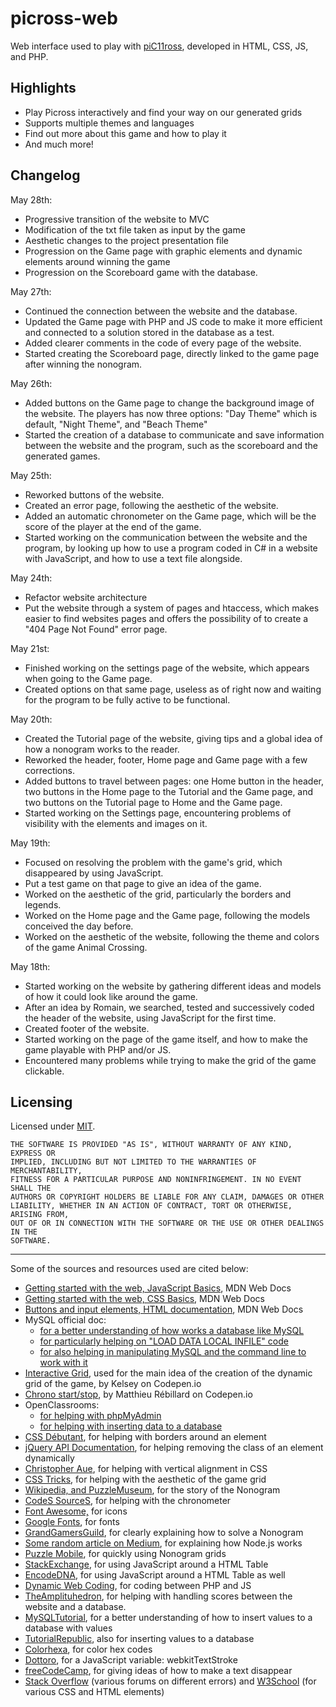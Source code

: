 # picross-web

Web interface used to play with [piC11ross](https://github.com/inspwastaken/piC11ross), developed in HTML, CSS, JS, and PHP.

## Highlights

 - Play Picross interactively and find your way on our generated grids
 - Supports multiple themes and languages
 - Find out more about this game and how to play it
 - And much more!

## Changelog

May 28th:
  - Progressive transition of the website to MVC
  - Modification of the txt file taken as input by the game
  - Aesthetic changes to the project presentation file
  - Progression on the Game page with graphic elements and dynamic elements around winning the game
  - Progression on the Scoreboard game with the database.

May 27th:
 - Continued the connection between the website and the database.
 - Updated the Game page with PHP and JS code to make it more efficient and connected to a solution stored in the database as a test.
 - Added clearer comments in the code of every page of the website.
 - Started creating the Scoreboard page, directly linked to the game page after winning the nonogram.

May 26th:
 - Added buttons on the Game page to change the background image of the website. The players has now three options: "Day Theme" which is default, "Night Theme", and "Beach Theme"
 - Started the creation of a database to communicate and save information between the website and the program, such as the scoreboard and the generated games.

May 25th:
 - Reworked buttons of the website.
 - Created an error page, following the aesthetic of the website.
 - Added an automatic chronometer on the Game page, which will be the score of the player at the end of the game.
 - Started working on the communication between the website and the program, by looking up how to use a program coded in C# in a website with JavaScript, and how to use a text file alongside.

May 24th:
 - Refactor website architecture
 - Put the website through a system of pages and htaccess, which makes easier to find websites pages and offers the possibility of to create a "404 Page Not Found" error page.

May 21st:
 - Finished working on the settings page of the website, which appears when going to the Game page.
 - Created options on that same page, useless as of right now and waiting for the program to be fully active to be functional.

May 20th:
 - Created the Tutorial page of the website, giving tips and a global idea of how a nonogram works to the reader.
 - Reworked the header, footer, Home page and Game page with a few corrections.
 - Added buttons to travel between pages: one Home button in the header, two buttons in the Home page to the Tutorial and the Game page, and two buttons on the Tutorial page to Home and the Game page.
 - Started working on the Settings page, encountering problems of visibility with the elements and images on it.

May 19th:
 - Focused on resolving the problem with the game's grid, which disappeared by using JavaScript.
 - Put a test game on that page to give an idea of the game.
 - Worked on the aesthetic of the grid, particularly the borders and legends.
 - Worked on the Home page and the Game page, following the models conceived the day before.
 - Worked on the aesthetic of the website, following the theme and colors of the game Animal Crossing.

May 18th:
 - Started working on the website by gathering different ideas and models of how it could look like around the game.
 - After an idea by Romain, we searched, tested and successively coded the header of the website, using JavaScript for the first time.
 - Created footer of the website.
 - Started working on the page of the game itself, and how to make the game playable with PHP and/or JS. 
 - Encountered many problems while trying to make the grid of the game clickable.

## Licensing

Licensed under [MIT](LICENSE).

```
THE SOFTWARE IS PROVIDED "AS IS", WITHOUT WARRANTY OF ANY KIND, EXPRESS OR
IMPLIED, INCLUDING BUT NOT LIMITED TO THE WARRANTIES OF MERCHANTABILITY,
FITNESS FOR A PARTICULAR PURPOSE AND NONINFRINGEMENT. IN NO EVENT SHALL THE
AUTHORS OR COPYRIGHT HOLDERS BE LIABLE FOR ANY CLAIM, DAMAGES OR OTHER
LIABILITY, WHETHER IN AN ACTION OF CONTRACT, TORT OR OTHERWISE, ARISING FROM,
OUT OF OR IN CONNECTION WITH THE SOFTWARE OR THE USE OR OTHER DEALINGS IN THE
SOFTWARE.
```

---

Some of the sources and resources used are cited below:

- [Getting started with the web, JavaScript Basics](https://developer.mozilla.org/fr/docs/Learn/Getting_started_with_the_web/JavaScript_basics), MDN Web Docs
- [Getting started with the web, CSS Basics](https://developer.mozilla.org/fr/docs/Learn/Getting_started_with_the_web/CSS_basics), MDN Web Docs
- [Buttons and input elements, HTML documentation](https://developer.mozilla.org/fr/docs/Web/HTML/Element/Button), MDN Web Docs
- MySQL official doc: 
  - [for a better understanding of how works a database like MySQL](https://dev.mysql.com/doc/mysql-getting-started/en)
  - [for particularly helping on "LOAD DATA LOCAL INFILE" code](https://dev.mysql.com/doc/refman/8.0/en/load-data.html)
  - [for also helping in manipulating MySQL and the command line to work with it](https://dev.mysql.com/doc/refman/8.0/en/server-system-variables.html#sysvar_local_infile)
- [Interactive Grid](https://codepen.io/kelseyhisek/pen/nupFh), used for the main idea of the creation of the dynamic grid of the game, by Kelsey on Codepen.io
- [Chrono start/stop](https://codepen.io/korell/pen/bVbBgg), by Matthieu Rébillard on Codepen.io
- OpenClassrooms:
  - [for helping with phpMyAdmin](https://openclassrooms.com/fr/courses/918836-concevez-votre-site-web-avec-php-et-mysql/913893-phpmyadmin)
  - [for helping with inserting data to a database](https://openclassrooms.com/fr/courses/1959476-administrez-vos-bases-de-donnees-avec-mysql/1960995-inserez-des-donnees)
- [CSS Débutant](http://css.mammouthland.net/border-css.php), for helping with borders around an element
- [jQuery API Documentation](https://api.jquery.com/removeclass), for helping removing the class of an element dynamically
- [Christopher Aue](https://christopheraue.net/design/vertical-align), for helping with vertical alignment in CSS
- [CSS Tricks](https://css-tricks.com/rotated-table-column-headers), for helping with the aesthetic of the game grid
- [Wikipedia, and PuzzleMuseum](https://www.puzzlemuseum.com/griddler/gridhist.htm),  for the story of the Nonogram
- [CodeS SourceS](https://codes-sources.commentcamarche.net/source/23092-chronometre-dynamique), for helping with the chronometer
- [Font Awesome,](https://fontawesome.com) for icons
- [Google Fonts](https://fonts.google.com/specimen/Sanchez?preview.text=Animal%20Crossing&preview.text_type=custom&query=sanchez), for fonts
- [GrandGamersGuild](https://grandgamersguild.com/how-to-solve-picross-puzzle), for clearly explaining how to solve a Nonogram
- [Some random article on Medium](https://medium.com/jspoint/a-simple-guide-to-load-c-c-code-into-node-js-javascript-applications-3fcccf54fd32), for explaining how Node.js works
- [Puzzle Mobile](https://www.puzzles-mobile.com/nonograms/random/10x10), for quickly using Nonogram grids
- [StackExchange](https://codereview.stackexchange.com/questions/242660/javascript-extract-data-from-html-table), for using JavaScript around a HTML Table
- [EncodeDNA](https://www.encodedna.com/javascript/how-to-read-data-from-html-table-using-javascript.htm), for using JavaScript around a HTML Table as well
- [Dynamic Web Coding](http://dyn-web.com/tutorials/php-js/scalar.php), for coding between PHP and JS
- [TheAmplituhedron](https://www.theamplituhedron.com/projects/JavaScript-Game-Snake-with-ScoreBoard/), for helping with handling scores between the website and a database.
- [MySQLTutorial](https://www.mysqltutorial.org/mysql-insert-statement.aspx), for a better understanding of how to insert values to a database with values
- [TutorialRepublic](https://www.tutorialrepublic.com/php-tutorial/php-mysql-insert-query.php), also for inserting values to a database
- [Colorhexa](https://www.colorhexa.com/), for color hex codes
- [Dottoro](http://help.dottoro.com/ljbtecpw.php), for a JavaScript variable: webkitTextStroke
- [freeCodeCamp](https://www.freecodecamp.org/news/how-to-disappear-completely-2f23ddb14835/), for giving ideas of how to make a text disappear
- [Stack Overflow](https://stackoverflow.com) (various forums on different errors) and [W3School](https://www.w3schools.com) (for various CSS and HTML elements)
